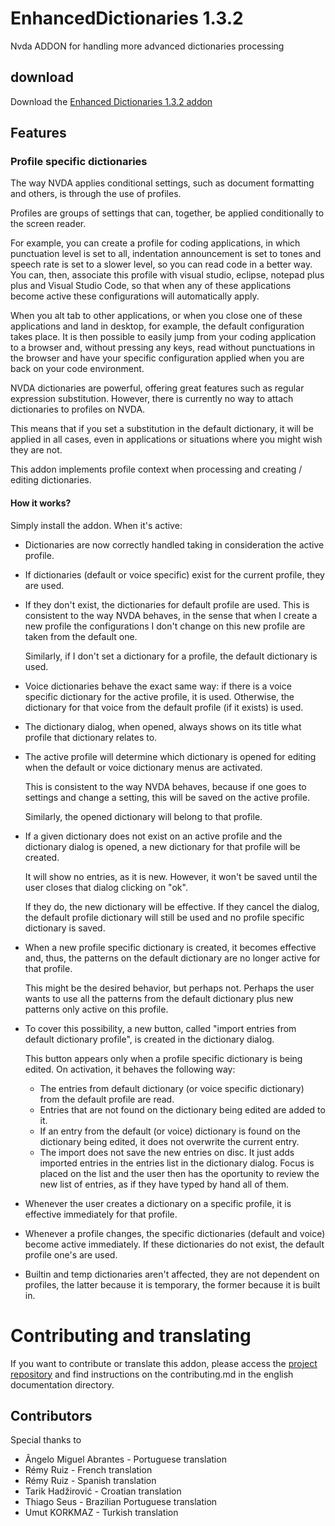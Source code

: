 # EnhancedDictionaries 1.3.2
Nvda ADDON for handling more advanced dictionaries processing

## download
Download the [Enhanced Dictionaries 1.3.2 addon](https://github.com/marlon-sousa/EnhancedDictionaries/releases/download/1.3.2/EnhancedDictionaries-1.3.2.nvda-addon)

## Features

### Profile specific dictionaries
The way NVDA applies conditional settings, such as document formatting and others, is through the use of profiles.

Profiles are groups of settings that can, together, be applied conditionally to the screen reader.

For example, you can create a profile for coding applications, in which punctuation level is set to all, indentation announcement is set to tones and speech rate is set to a slower level, so you can read code in a better way. You can, then, associate this profile with visual studio, eclipse, notepad plus plus and Visual Studio Code, so that when any of these applications become active these configurations will automatically apply.

When you alt tab to other applications, or when you close one of these applications and land in desktop, for example, the default configuration takes place. It is then possible to easily jump from your coding application to a browser and, without pressing any keys, read without punctuations in the browser and have your specific configuration applied when you are back on your code environment.

NVDA dictionaries are powerful, offering great features such as regular expression substitution. However, there is currently no way to attach dictionaries to profiles on NVDA.

This means that if you set a substitution in the default dictionary, it will be applied in all cases, even in applications or situations where you might wish they are not.

This addon implements profile context when processing and creating / editing dictionaries. 

#### How it works?

Simply install the addon. When it's active:

* Dictionaries are now correctly handled taking in consideration the active profile.
* If dictionaries (default or voice specific) exist for the current profile, they are used.
* If they don't exist, the dictionaries for default profile are used. This is consistent to the way NVDA behaves, in the sense that when I create a new profile the configurations I don't change on this new profile are taken from the default one.

    Similarly, if I don't set a dictionary for a profile, the default dictionary is used.

* Voice dictionaries behave the exact same way: if there is a voice specific dictionary for the active profile, it is used. Otherwise, the dictionary for that voice from the default profile (if it exists) is used.
* The dictionary dialog, when opened, always shows on its title what profile that dictionary relates to.
* The active profile will determine which dictionary is opened for editing when the default or voice dictionary menus are activated.

    This is consistent to the way NVDA behaves, because if one goes to settings and change a setting, this will be saved on the active profile.

    Similarly, the opened dictionary will belong to that profile.

* If a given dictionary does not exist on an active profile and the dictionary dialog is opened, a new dictionary for that profile will be created.

    It will show no entries, as it is new. However, it won't be saved until the user closes that dialog clicking on "ok".

    If they do, the new dictionary will be effective. If they cancel the dialog, the default profile dictionary will still be used and no profile specific dictionary is saved.

* When a new profile specific dictionary is created, it becomes effective and, thus, the patterns on the default dictionary are no longer active for that profile.

    This might be the desired behavior, but perhaps not. Perhaps the user wants to use all the patterns from the default dictionary plus new patterns only active on this profile.

* To cover this possibility, a new button, called "import entries from default dictionary profile", is created in the dictionary dialog.

    This button appears only when a profile specific dictionary is being edited. On activation, it behaves the following way:
    
    - The entries from default dictionary (or voice specific dictionary) from the default profile are read.
    - Entries that are not found on the dictionary being edited are added to it.
    - If an entry from the default (or voice) dictionary is found on the dictionary being edited, it does not overwrite the current entry.
    - The import does not save the new entries on disc. It just adds imported entries in the entries list in the dictionary dialog. Focus is placed on the list and the user then has the oportunity to review the new list of entries, as if they have typed by hand all of them.

*  Whenever the user creates a dictionary on a specific profile, it is effective immediately for that profile.
* Whenever a profile changes, the specific dictionaries (default and voice) become active immediately. If these dictionaries do not exist, the default profile one's are used.
* Builtin and temp dictionaries aren't affected, they are not dependent on profiles, the latter because it is temporary, the former because it is built in.

# Contributing and translating

If you want to contribute or translate this addon, please access the [project repository](https://github.com/marlon-sousa/EnhancedDictionaries) and find instructions on the contributing.md in the english documentation directory.

## Contributors

Special thanks to

* Ângelo Miguel Abrantes - Portuguese translation
* Rémy Ruiz - French translation
* Rémy Ruiz - Spanish translation
* Tarik Hadžirović - Croatian translation
*  Thiago Seus - Brazilian Portuguese translation
* Umut KORKMAZ - Turkish translation
